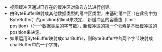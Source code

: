 * 视图缓冲区通过已存在的缓冲区对象的方法进行创建。
* 由ByteBuffer映射成其他数据类型的缓冲区类型，由基础缓冲区（在此例中为ByteBuffer）的position和limit来决定，
新缓冲区的容量由（limit-position）/(一个数据类型的字节数），新缓冲区的第一个元素是基础缓冲区的position来决定。
* 如果运用ByteBuffer映射成charBuffer，则ByteBuffer中的两个字节映射成charBuffer中的一个字符。
